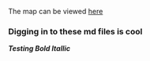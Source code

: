 The map can be viewed [here](https://githubschool.github.io/open-enrollment-classes-introduction-to-github/)
### Digging in to these md files is cool ###
_**Testing Bold Itallic**_
